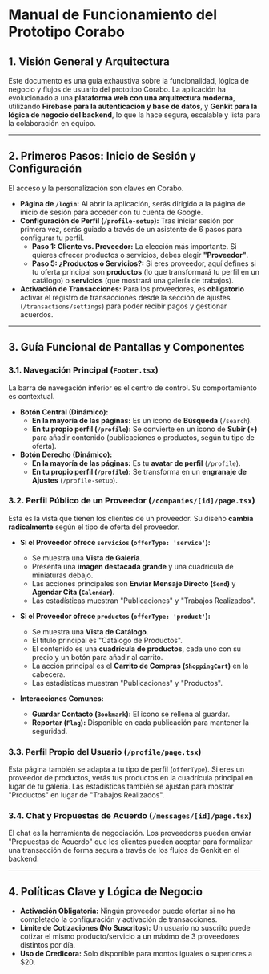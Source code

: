 # Manual de Funcionamiento del Prototipo Corabo

## 1. Visión General y Arquitectura

Este documento es una guía exhaustiva sobre la funcionalidad, lógica de negocio y flujos de usuario del prototipo Corabo. La aplicación ha evolucionado a una **plataforma web con una arquitectura moderna**, utilizando **Firebase para la autenticación y base de datos**, y **Genkit para la lógica de negocio del backend**, lo que la hace segura, escalable y lista para la colaboración en equipo.

---

## 2. Primeros Pasos: Inicio de Sesión y Configuración

El acceso y la personalización son claves en Corabo.

-   **Página de `/login`:** Al abrir la aplicación, serás dirigido a la página de inicio de sesión para acceder con tu cuenta de Google.
-   **Configuración de Perfil (`/profile-setup`):** Tras iniciar sesión por primera vez, serás guiado a través de un asistente de 6 pasos para configurar tu perfil.
    -   **Paso 1: Cliente vs. Proveedor:** La elección más importante. Si quieres ofrecer productos o servicios, debes elegir **"Proveedor"**.
    -   **Paso 5: ¿Productos o Servicios?:** Si eres proveedor, aquí defines si tu oferta principal son **productos** (lo que transformará tu perfil en un catálogo) o **servicios** (que mostrará una galería de trabajos).
-   **Activación de Transacciones:** Para los proveedores, es **obligatorio** activar el registro de transacciones desde la sección de ajustes (`/transactions/settings`) para poder recibir pagos y gestionar acuerdos.

---

## 3. Guía Funcional de Pantallas y Componentes

### 3.1. Navegación Principal (`Footer.tsx`)
La barra de navegación inferior es el centro de control. Su comportamiento es contextual.

-   **Botón Central (Dinámico):**
    -   **En la mayoría de las páginas:** Es un icono de **Búsqueda** (`/search`).
    -   **En tu propio perfil (`/profile`):** Se convierte en un icono de **Subir (+)** para añadir contenido (publicaciones o productos, según tu tipo de oferta).
-   **Botón Derecho (Dinámico):**
    -   **En la mayoría de las páginas:** Es tu **avatar de perfil** (`/profile`).
    -   **En tu propio perfil (`/profile`):** Se transforma en un **engranaje de Ajustes** (`/profile-setup`).

### 3.2. Perfil Público de un Proveedor (`/companies/[id]/page.tsx`)
Esta es la vista que tienen los clientes de un proveedor. Su diseño **cambia radicalmente** según el tipo de oferta del proveedor.

-   **Si el Proveedor ofrece `servicios` (`offerType: 'service'`):**
    -   Se muestra una **Vista de Galería**.
    -   Presenta una **imagen destacada grande** y una cuadrícula de miniaturas debajo.
    -   Las acciones principales son **Enviar Mensaje Directo (`Send`)** y **Agendar Cita (`Calendar`)**.
    -   Las estadísticas muestran "Publicaciones" y "Trabajos Realizados".

-   **Si el Proveedor ofrece `productos` (`offerType: 'product'`):**
    -   Se muestra una **Vista de Catálogo**.
    -   El título principal es "Catálogo de Productos".
    -   El contenido es una **cuadrícula de productos**, cada uno con su precio y un botón para añadir al carrito.
    -   La acción principal es el **Carrito de Compras (`ShoppingCart`)** en la cabecera.
    -   Las estadísticas muestran "Publicaciones" y "Productos".

-   **Interacciones Comunes:**
    -   **Guardar Contacto (`Bookmark`):** El icono se rellena al guardar.
    -   **Reportar (`Flag`):** Disponible en cada publicación para mantener la seguridad.

### 3.3. Perfil Propio del Usuario (`/profile/page.tsx`)
Esta página también se adapta a tu tipo de perfil (`offerType`). Si eres un proveedor de productos, verás tus productos en la cuadrícula principal en lugar de tu galería. Las estadísticas también se ajustan para mostrar "Productos" en lugar de "Trabajos Realizados".

### 3.4. Chat y Propuestas de Acuerdo (`/messages/[id]/page.tsx`)
El chat es la herramienta de negociación. Los proveedores pueden enviar "Propuestas de Acuerdo" que los clientes pueden aceptar para formalizar una transacción de forma segura a través de los flujos de Genkit en el backend.

---

## 4. Políticas Clave y Lógica de Negocio

-   **Activación Obligatoria:** Ningún proveedor puede ofertar si no ha completado la configuración y activación de transacciones.
-   **Límite de Cotizaciones (No Suscritos):** Un usuario no suscrito puede cotizar el mismo producto/servicio a un máximo de 3 proveedores distintos por día.
-   **Uso de Credicora:** Solo disponible para montos iguales o superiores a $20.
